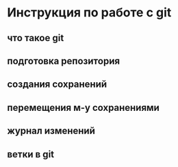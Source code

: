# Инструкция по работе с git

## что такое git

##  подготовка репозитория 

## создания сохранений

## перемещения м-у сохранениями

## журнал изменений

## ветки в git